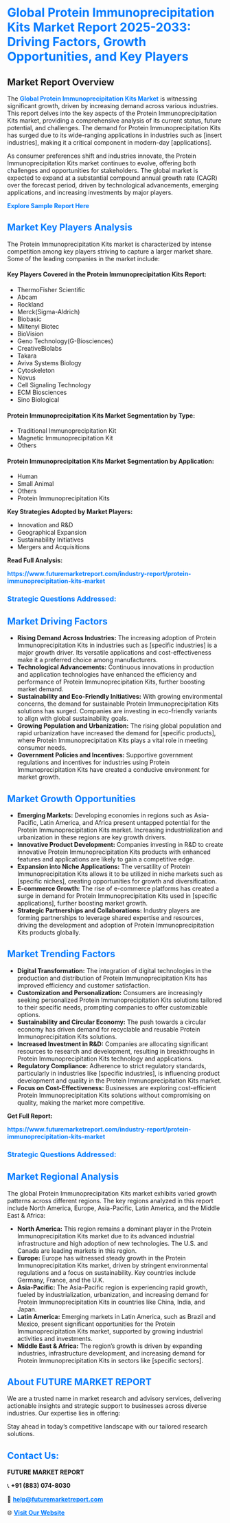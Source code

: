 <h1 style="color: #007BFF;">Global Protein Immunoprecipitation Kits Market Report 2025-2033: Driving Factors, Growth Opportunities, and Key Players</h1>

<section id="overview">
<h2>Market Report Overview</h2>
<p>The <a href="https://www.futuremarketreport.com/industry-report/protein-immunoprecipitation-kits-market" style="color: #007BFF; text-decoration: none;"><strong>Global Protein Immunoprecipitation Kits Market</strong></a> is witnessing significant growth, driven by increasing demand across various industries. This report delves into the key aspects of the Protein Immunoprecipitation Kits market, providing a comprehensive analysis of its current status, future potential, and challenges. The demand for Protein Immunoprecipitation Kits has surged due to its wide-ranging applications in industries such as [insert industries], making it a critical component in modern-day [applications].</p>
<p>As consumer preferences shift and industries innovate, the Protein Immunoprecipitation Kits market continues to evolve, offering both challenges and opportunities for stakeholders. The global market is expected to expand at a substantial compound annual growth rate (CAGR) over the forecast period, driven by technological advancements, emerging applications, and increasing investments by major players.</p>
</section>

<section id="overview">
<p><a href="https://www.futuremarketreport.com/request-sample/reportId=126938" style="color: #007BFF; text-decoration: none;"><strong>Explore Sample Report Here</strong></a></p>
</section>

<section id="key-players">
<h2 style="color: #007BFF;">Market Key Players Analysis</h2>
<p>The Protein Immunoprecipitation Kits market is characterized by intense competition among key players striving to capture a larger market share. Some of the leading companies in the market include:</p>
<h4>Key Players Covered in the Protein Immunoprecipitation Kits Report:</h4>
<ul><li>ThermoFisher Scientific</li><li>Abcam</li><li>Rockland</li><li>Merck(Sigma-Aldrich)</li><li>Biobasic</li><li>Miltenyi Biotec</li><li>BioVision</li><li>Geno Technology(G-Biosciences)</li><li>CreativeBiolabs</li><li>Takara</li><li>Aviva Systems Biology</li><li>Cytoskeleton</li><li>Novus</li><li>Cell Signaling Technology</li><li>ECM Biosciences</li><li>Sino Biological</li></ul>
<h4>Protein Immunoprecipitation Kits Market Segmentation by Type:</h4>
<ul><li>Traditional Immunoprecipitation Kit</li><li>Magnetic Immunoprecipitation Kit</li><li>Others</li></ul>

<h4>Protein Immunoprecipitation Kits Market Segmentation by Application:</h4>
<ul><li>Human</li><li>Small Animal</li><li>Others</li><li>Protein Immunoprecipitation Kits</li></ul>
<p><strong>Key Strategies Adopted by Market Players:</strong></p>
<ul>
<li>Innovation and R&D</li>
<li>Geographical Expansion</li>
<li>Sustainability Initiatives</li>
<li>Mergers and Acquisitions</li>
</ul>
</section>

<section>
<p><strong>Read Full Analysis: </strong></p><a href="https://www.futuremarketreport.com/industry-report/protein-immunoprecipitation-kits-market" style="color: #007BFF; text-decoration: none;"><strong>https://www.futuremarketreport.com/industry-report/protein-immunoprecipitation-kits-market</strong></a>
<h3 style="color: #007BFF;">Strategic Questions Addressed:</h3>
</section>

<section id="driving-factors">
<h2 style="color: #007BFF;">Market Driving Factors</h2>
<ul>
<li><strong>Rising Demand Across Industries:</strong> The increasing adoption of Protein Immunoprecipitation Kits in industries such as [specific industries] is a major growth driver. Its versatile applications and cost-effectiveness make it a preferred choice among manufacturers.</li>
<li><strong>Technological Advancements:</strong> Continuous innovations in production and application technologies have enhanced the efficiency and performance of Protein Immunoprecipitation Kits, further boosting market demand.</li>
<li><strong>Sustainability and Eco-Friendly Initiatives:</strong> With growing environmental concerns, the demand for sustainable Protein Immunoprecipitation Kits solutions has surged. Companies are investing in eco-friendly variants to align with global sustainability goals.</li>
<li><strong>Growing Population and Urbanization:</strong> The rising global population and rapid urbanization have increased the demand for [specific products], where Protein Immunoprecipitation Kits plays a vital role in meeting consumer needs.</li>
<li><strong>Government Policies and Incentives:</strong> Supportive government regulations and incentives for industries using Protein Immunoprecipitation Kits have created a conducive environment for market growth.</li>
</ul>
</section>

<section id="growth-opportunities">
<h2 style="color: #007BFF;">Market Growth Opportunities</h2>
<ul>
<li><strong>Emerging Markets:</strong> Developing economies in regions such as Asia-Pacific, Latin America, and Africa present untapped potential for the Protein Immunoprecipitation Kits market. Increasing industrialization and urbanization in these regions are key growth drivers.</li>
<li><strong>Innovative Product Development:</strong> Companies investing in R&D to create innovative Protein Immunoprecipitation Kits products with enhanced features and applications are likely to gain a competitive edge.</li>
<li><strong>Expansion into Niche Applications:</strong> The versatility of Protein Immunoprecipitation Kits allows it to be utilized in niche markets such as [specific niches], creating opportunities for growth and diversification.</li>
<li><strong>E-commerce Growth:</strong> The rise of e-commerce platforms has created a surge in demand for Protein Immunoprecipitation Kits used in [specific applications], further boosting market growth.</li>
<li><strong>Strategic Partnerships and Collaborations:</strong> Industry players are forming partnerships to leverage shared expertise and resources, driving the development and adoption of Protein Immunoprecipitation Kits products globally.</li>
</ul>
</section>

<section id="trending-factors">
<h2 style="color: #007BFF;">Market Trending Factors</h2>
<ul>
<li><strong>Digital Transformation:</strong> The integration of digital technologies in the production and distribution of Protein Immunoprecipitation Kits has improved efficiency and customer satisfaction.</li>
<li><strong>Customization and Personalization:</strong> Consumers are increasingly seeking personalized Protein Immunoprecipitation Kits solutions tailored to their specific needs, prompting companies to offer customizable options.</li>
<li><strong>Sustainability and Circular Economy:</strong> The push towards a circular economy has driven demand for recyclable and reusable Protein Immunoprecipitation Kits solutions.</li>
<li><strong>Increased Investment in R&D:</strong> Companies are allocating significant resources to research and development, resulting in breakthroughs in Protein Immunoprecipitation Kits technology and applications.</li>
<li><strong>Regulatory Compliance:</strong> Adherence to strict regulatory standards, particularly in industries like [specific industries], is influencing product development and quality in the Protein Immunoprecipitation Kits market.</li>
<li><strong>Focus on Cost-Effectiveness:</strong> Businesses are exploring cost-efficient Protein Immunoprecipitation Kits solutions without compromising on quality, making the market more competitive.</li>
</ul>
</section>

<section>
<p><strong>Get Full Report: </strong></p><a href="https://www.futuremarketreport.com/industry-report/protein-immunoprecipitation-kits-market" style="color: #007BFF; text-decoration: none;"><strong>https://www.futuremarketreport.com/industry-report/protein-immunoprecipitation-kits-market</strong></a>
<h3 style="color: #007BFF;">Strategic Questions Addressed:</h3>
</section>


<section id="regional-analysis">
<h2 style="color: #007BFF;">Market Regional Analysis</h2>
<p>The global Protein Immunoprecipitation Kits market exhibits varied growth patterns across different regions. The key regions analyzed in this report include North America, Europe, Asia-Pacific, Latin America, and the Middle East & Africa:</p>
<ul>
<li><strong>North America:</strong> This region remains a dominant player in the Protein Immunoprecipitation Kits market due to its advanced industrial infrastructure and high adoption of new technologies. The U.S. and Canada are leading markets in this region.</li>
<li><strong>Europe:</strong> Europe has witnessed steady growth in the Protein Immunoprecipitation Kits market, driven by stringent environmental regulations and a focus on sustainability. Key countries include Germany, France, and the U.K.</li>
<li><strong>Asia-Pacific:</strong> The Asia-Pacific region is experiencing rapid growth, fueled by industrialization, urbanization, and increasing demand for Protein Immunoprecipitation Kits in countries like China, India, and Japan.</li>
<li><strong>Latin America:</strong> Emerging markets in Latin America, such as Brazil and Mexico, present significant opportunities for the Protein Immunoprecipitation Kits market, supported by growing industrial activities and investments.</li>
<li><strong>Middle East & Africa:</strong> The region’s growth is driven by expanding industries, infrastructure development, and increasing demand for Protein Immunoprecipitation Kits in sectors like [specific sectors].</li>
</ul>
</section>

<footer>
<h2 style="color: #007BFF;">About FUTURE MARKET REPORT</h2>
<p>We are a trusted name in market research and advisory services, delivering actionable insights and strategic support to businesses across diverse industries. Our expertise lies in offering:</p>

<p>Stay ahead in today’s competitive landscape with our tailored research solutions.</p>

<h2 style="color: #007BFF;">Contact Us:</h2>
<p><strong>FUTURE MARKET REPORT</strong></p>
<p>📞 <strong>+91 (883) 074-8030</strong></p>
<p>📧 <strong><a href="mailto:help@futuremarketreport.com" style="color: #007BFF;">help@futuremarketreport.com</a></strong></p>
<p>🌐 <strong><a href="https://www.futuremarketreport.com/" style="color: #007BFF;">Visit Our Website</a></strong></p>
</footer>